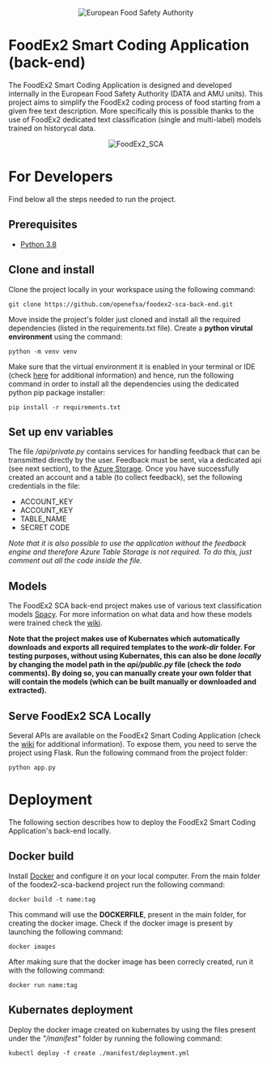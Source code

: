 <p align="center">
	<img src="http://www.efsa.europa.eu/profiles/efsa/themes/responsive_efsa/logo.png" alt="European Food Safety Authority"/>
</p>

# FoodEx2 Smart Coding Application (back-end)
The FoodEx2 Smart Coding Application is designed and developed internally in the European Food Safety Authority (DATA and AMU units). This project aims to simplify the FoodEx2 coding process of food starting from a given free text description. More specifically this is possible thanks to the use of FoodEx2 dedicated text classification (single and multi-label) models trained on historycal data.

<p align="center">
    <img src="https://github.com/openefsa/foodex2-sca-frontend/blob/master/src/asset/icons/FE2_POSI_icon.jpg" alt="FoodEx2_SCA"/>
</p>

# For Developers
Find below all the steps needed to run the project.

## Prerequisites
* [Python 3.8](https://www.python.org/downloads/release/python-388/)

## Clone and install
Clone the project locally in your workspace using the following command:
```
git clone https://github.com/openefsa/foodex2-sca-back-end.git
```

Move inside the project's folder just cloned and install all the required dependencies (listed in the requirements.txt file). Create a **python virutal environment** using the command:
```
python -m venv venv
```

Make sure that the virtual environment it is enabled in your terminal or IDE (check [here](https://docs.python.org/3/tutorial/venv.html) for additional information) and hence, run the following command in order to install all the dependencies using the dedicated python pip package installer:
```
pip install -r requirements.txt
```

## Set up env variables 
The file _/api/private.py_ contains services for handling feedback that can be transmitted directly by the user. Feedback must be sent, via a dedicated api (see next section), to the [Azure Storage](https://docs.microsoft.com/en-us/azure/storage/). Once you have successfully created an account and a table (to collect feedback), set the following credentials in the file:
- ACCOUNT_KEY
- ACCOUNT_KEY
- TABLE_NAME
- SECRET CODE

_Note that it is also possible to use the application without the feedback engine and therefore Azure Table Storage is not required. To do this, just comment out all the code inside the file._


## Models
The FoodEx2 SCA back-end project makes use of various text classification models [Spacy](https://spacy.io/). For more information on what data and how these models were trained check the [wiki](https://github.com/openefsa/foodex2-sca-backend/wiki).

**Note that the project makes use of Kubernates which automatically downloads and exports all required templates to the _work-dir_ folder. For testing purposes, without using Kubernates, this can also be done _locally_ by changing the model path in the _api/public.py_ file (check the _todo_ comments). By doing so, you can manually create your own folder that will contain the models (which can be built manually or downloaded and extracted).**


## Serve FoodEx2 SCA Locally
Several APIs are available on the FoodEx2 Smart Coding Application (check the [wiki](https://github.com/openefsa/foodex2-sca-backend/wiki) for additional information). To expose them, you need to serve the project using Flask. Run the following command from the project folder:
```
python app.py
```

# Deployment
The following section describes how to deploy the FoodEx2 Smart Coding Application's back-end locally.

## Docker build
Install [Docker](https://docs.docker.com/get-docker/) and configure it on your local computer. From the main folder of the foodex2-sca-backend project run the following command:
```
docker build -t name:tag
```

This command will use the **DOCKERFILE**, present in the main folder, for creating the docker image. Check if the docker image is present by launching the following command:
```
docker images
```

After making sure that the docker image has been correcly created, run it with the following command:
```
docker run name:tag
```

## Kubernates deployment
Deploy the docker image created on kubernates by using the files present under the *"/manifest"* folder by running the following command:
```
kubectl deploy -f create ./manifest/deployment.yml
```
